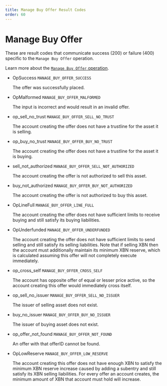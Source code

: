 ```yaml
---
title: Manage Buy Offer Result Codes
order: 60
---
```


# Manage Buy Offer

These are result codes that communicate success \(200\) or failure \(400\) specific to the `Manage Buy Offer` operation.

Learn more about the [`Manage Buy Offer` operation](../../../../start/list-of-operations.md#manage-buy-offer).

* OpSuccess `MANAGE_BUY_OFFER_SUCCESS`

  The offer was successfully placed.

* OpMalformed `MANAGE_BUY_OFFER_MALFORMED`

  The input is incorrect and would result in an invalid offer.

* op\_sell\_no\_trust `MANAGE_BUY_OFFER_SELL_NO_TRUST`

  The account creating the offer does not have a trustline for the asset it is selling.

* op\_buy\_no\_trust `MANAGE_BUY_OFFER_BUY_NO_TRUST`

  The account creating the offer does not have a trustline for the asset it is buying.

* sell\_not\_authorized `MANAGE_BUY_OFFER_SELL_NOT_AUTHORIZED`

  The account creating the offer is not authorized to sell this asset.

* buy\_not\_authorized `MANAGE_BUY_OFFER_BUY_NOT_AUTHORIZED`

  The account creating the offer is not authorized to buy this asset.

* OpLineFull `MANAGE_BUY_OFFER_LINE_FULL`

  The account creating the offer does not have sufficient limits to receive buying and still satisfy its buying liabilities.

* OpUnderfunded `MANAGE_BUY_OFFER_UNDERFUNDED`

  The account creating the offer does not have sufficient limits to send selling and still satisfy its selling liabilities. Note that if selling XBN then the account must additionally maintain its minimum XBN reserve, which is calculated assuming this offer will not completely execute immediately.

* op\_cross\_self `MANAGE_BUY_OFFER_CROSS_SELF`

  The account has opposite offer of equal or lesser price active, so the account creating this offer would immediately cross itself.

* op\_sell\_no\_issuer `MANAGE_BUY_OFFER_SELL_NO_ISSUER`

  The issuer of selling asset does not exist.

* buy\_no\_issuer `MANAGE_BUY_OFFER_BUY_NO_ISSUER`

  The issuer of buying asset does not exist.

* op\_offer\_not\_found `MANAGE_BUY_OFFER_NOT_FOUND`

  An offer with that offerID cannot be found.

* OpLowReserve `MANAGE_BUY_OFFER_LOW_RESERVE`

  The account creating this offer does not have enough XBN to satisfy the minimum XBN reserve increase caused by adding a subentry and still satisfy its XBN selling liabilities. For every offer an account creates, the minimum amount of XBN that account must hold will increase.

